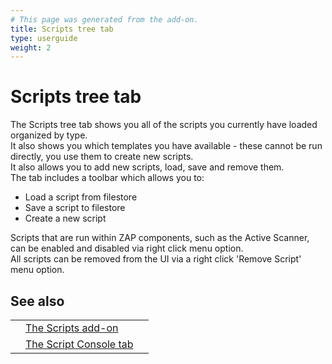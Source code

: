 ```yaml
---
# This page was generated from the add-on.
title: Scripts tree tab
type: userguide
weight: 2
---
```


# Scripts tree tab

The Scripts tree tab shows you all of the scripts you currently have loaded organized by type.  
It also shows you which templates you have available - these cannot be run directly, you use them to create new scripts.  
It also allows you to add new scripts, load, save and remove them.  
The tab includes a toolbar which allows you to:

- Load a script from filestore
- Save a script to filestore
- Create a new script

Scripts that are run within ZAP components, such as the Active Scanner, can be enabled and disabled via right click menu option.  
All scripts can be removed from the UI via a right click 'Remove Script' menu option.

## See also

|     |                                                                        |     |
| --- | ---------------------------------------------------------------------- | --- |
|     | [The Scripts add-on](/docs/desktop/addons/script-console/)             |     |
|     | [The Script Console tab](/docs/desktop/addons/script-console/console/) |     |
